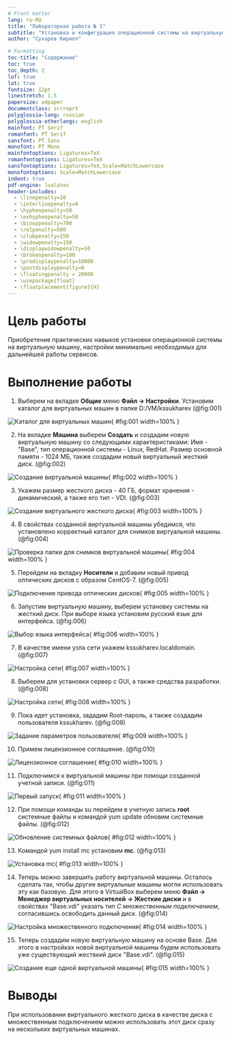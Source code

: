 ```yaml
---
# Front matter
lang: ru-RU
title: "Лабораторная работа № 1"
subtitle: "Установка и конфигурация операционной системы на виртуальную машину"
author: "Сухарев Кирилл"

# Formatting
toc-title: "Содержание"
toc: true
toc_depth: 2
lof: true
lot: true
fontsize: 12pt
linestretch: 1.5
papersize: a4paper
documentclass: scrreprt
polyglossia-lang: russian
polyglossia-otherlangs: english
mainfont: PT Serif
romanfont: PT Serif
sansfont: PT Sans
monofont: PT Mono
mainfontoptions: Ligatures=TeX
romanfontoptions: Ligatures=TeX
sansfontoptions: Ligatures=TeX,Scale=MatchLowercase
monofontoptions: Scale=MatchLowercase
indent: true
pdf-engine: lualatex
header-includes:
  - \linepenalty=10
  - \interlinepenalty=0
  - \hyphenpenalty=50
  - \exhyphenpenalty=50
  - \binoppenalty=700
  - \relpenalty=500
  - \clubpenalty=150
  - \widowpenalty=150
  - \displaywidowpenalty=50
  - \brokenpenalty=100
  - \predisplaypenalty=10000
  - \postdisplaypenalty=0
  - \floatingpenalty = 20000
  - \usepackage{float}
  - \floatplacement{figure}{H}
---
```


# Цель работы

Приобретение практических навыков установки операционной системы на виртуальную машину, настройки минимально необходимых для дальнейшей работы сервисов.

# Выполнение работы

1. Выберем на вкладке **Общие** меню **Файл -> Настройки**. Установим каталог для виртуальных машин в папке D:/VM/kssukharev (@fig:001)

![Каталог для виртуальных машин](images/report/img1.jpg){ #fig:001 width=100% }

2. На вкладке **Машина** выберем **Создать** и создадим новую виртуальную машину со следующими характеристиками: Имя - "Base", тип операционной системы - Linux, RedHat. Размер основной памяти - 1024 МБ, также создадим новый виртуальный жесткий диск. (@fig:002)

![Создание виртуальной машины](images/report/img2.jpg){ #fig:002 width=100% }

3. Укажем размер жесткого диска - 40 ГБ, формат хранения - динамический, а также его тип - VDI. (@fig:003)

![Создание виртуального жесткого диска](images/report/img3.jpg){ #fig:003 width=100% }

4. В свойствах созданной виртуальной машины убедимся, что установлено корректный каталог для снимков виртуальной машины. (@fig:004)

![Проверка папки для снимков виртуальной машины](images/report/img4.jpg){ #fig:004 width=100% }

5. Перейдем на вкладку **Носители** и добавим новый привод оптических дисков с образом CentOS-7. (@fig:005)

![Подключение привода оптических дисков](images/report/img5.jpg){ #fig:005 width=100% }

6. Запустим виртуальную машину, выберем установку системы на жесткий диск. При выборе языка установим русский язык для интерфейса. (@fig:006)

![Выбор языка интерфейса](images/report/img6.jpg){ #fig:006 width=100% }

7. В качестве имени узла сети укажем kssukharev.localdomain. (@fig:007)

![Настройка сети](images/report/img7.jpg){ #fig:007 width=100% }

8. Выберем для установки сервер с GUI, а также средства разработки. (@fig:008)

![Настройка сети](images/report/img8.jpg){ #fig:008 width=100% }

9. Пока идет установка, зададим Root-пароль, а также создадим пользователя kssukharev. (@fig:009)

![Задание параметров пользователя](images/report/img9.jpg){ #fig:009 width=100% }

10. Примем лицензионное соглашение. (@fig:010)

![Лицензионное соглашение](images/report/img10.jpg){ #fig:010 width=100% }

11. Подключимся к виртуальной машины при помощи созданной учетной записи. (@fig:011)

![Первый запуск](images/report/img11.jpg){ #fig:011 width=100% }

12. При помощи команды su перейдем в учетную запись **root** системные файлы и командой yum update обновим системные файлы. (@fig:012)

![Обновление системных файлов](images/report/img12.jpg){ #fig:012 width=100% }

13. Командой yum install mc установим **mc**. (@fig:013)

![Установка mc](images/report/img13.jpg){ #fig:013 width=100% }

14. Теперь можно завершить работу виртуальной машины. Осталось сделать так, чтобы другие виртуальные машины могли использовать эту как базовую. Для этого в VirtualBox выберем меню **Файл -> Менеджер виртуальных носителей -> Жесткие диски** и в свойствах "Base.vdi" указать тип *С множественным подключением*, согласившись освободить данный диск. (@fig:014)

![Настройка множественного подключения](images/report/img14.jpg){ #fig:014 width=100% }

15. Теперь создадим новую виртуальную машину на основе Base. Для этого в настройках новой виртуальной машины будем использовать уже существующий жествкий диск "Base.vdi". (@fig:015)

![Создание еще одной виртуальной машины](images/report/img15.jpg){ #fig:015 width=100% }
 
# Выводы

При использовании виртуального жесткого диска в качестве диска с множественным подключением можно использовать этот диск сразу на нескольких виртуальных машинах.